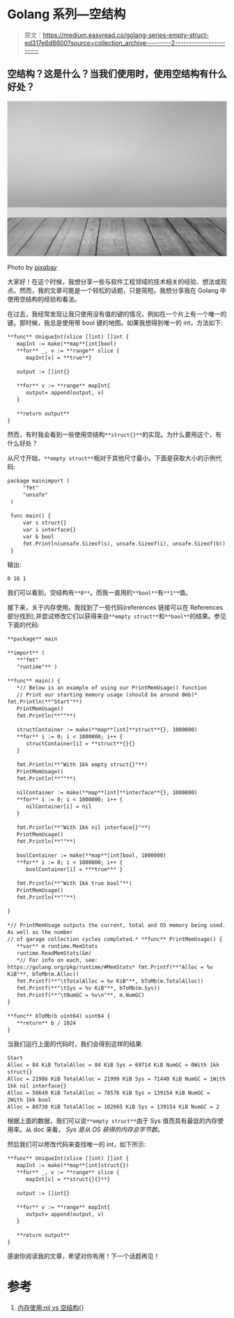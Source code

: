 # Golang 系列—空结构

> 原文：<https://medium.easyread.co/golang-series-empty-struct-ed317e6d8600?source=collection_archive---------2----------------------->

## 空结构？这是什么？当我们使用时，使用空结构有什么好处？

![](img/96afea53667928864f6950bcf268bb7e.png)

Photo by [pixabay](https://pixabay.com/photos/the-interior-of-the-boards-wall-254577/)

大家好！在这个时候，我想分享一些与软件工程领域的技术相关的经验、想法或观点。然而，我的文章可能是一个轻松的话题，只是简短。我想分享我在 Golang 中使用空结构的经验和看法。

在过去，我经常发现让我只使用没有值的键的情况，例如在一个片上有一个唯一的键。那时候，我总是使用带 bool 键的地图。如果我想得到唯一的 int，方法如下:

```
**func** UniqueInt(slice []int) []int {
   mapInt := make(**map**[int]bool)
   **for** _, v := **range** slice {
      mapInt[v] = **true**}

   output := []int{}

   **for** v := **range** mapInt{
      output= append(output, v)
   }

   **return output**
}
```

然而，有时我会看到一些使用空结构`**struct{}**`的实现。为什么要用这个，有什么好处？

从尺寸开始，`**empty struct**`相对于其他尺寸最小。下面是获取大小的示例代码:

```
package mainimport (
     "fmt"
     "unsafe"
 )

 func main() {
     var s struct{}
     var i interface{}
     var b bool
     fmt.Println(unsafe.Sizeof(s), unsafe.Sizeof(i), unsafe.Sizeof(b))
 }
```

输出:

```
0 16 1
```

我们可以看到，空结构有`**0**`。而我一直用的`**bool**`有`**1**`值。

接下来，关于内存使用。我找到了一些代码(references 链接可以在 References 部分找到),并尝试修改它们以获得来自`**empty struct**`和`**bool**`的结果。参见下面的代码:

```
**package** main

**import** (
   **"fmt"
   "runtime"** )

**func** main() {
   *// Below is an example of using our PrintMemUsage() function
   // Print our starting memory usage (should be around 0mb)* fmt.Println(**"Start"**)
   PrintMemUsage()
   fmt.Println(**""**)

   structContainer := make(**map**[int]**struct**{}, 1000000)
   **for** i := 0; i < 1000000; i++ {
      structContainer[i] = **struct**{}{}
   }

   fmt.Println(**"With 1kk empty struct{}"**)
   PrintMemUsage()
   fmt.Println(**""**)

   nilContainer := make(**map**[int]**interface**{}, 1000000)
   **for** i := 0; i < 1000000; i++ {
      nilContainer[i] = nil
   }

   fmt.Println(**"With 1kk nil interface{}"**)
   PrintMemUsage()
   fmt.Println(**""**)

   boolContainer := make(**map**[int]bool, 1000000)
   **for** i := 0; i < 1000000; i++ {
      boolContainer[i] = ***true*** }

   fmt.Println(**"With 1kk true bool"**)
   PrintMemUsage()
   fmt.Println(**""**)

}

*// PrintMemUsage outputs the current, total and OS memory being used. As well as the number
// of garage collection cycles completed.* **func** PrintMemUsage() {
   **var** m runtime.MemStats
   runtime.ReadMemStats(&m)
   *// For info on each, see: https://golang.org/pkg/runtime/#MemStats* fmt.Printf(**"Alloc = %v KiB"**, bToMb(m.Alloc))
   fmt.Printf(**"\tTotalAlloc = %v KiB"**, bToMb(m.TotalAlloc))
   fmt.Printf(**"\tSys = %v KiB"**, bToMb(m.Sys))
   fmt.Printf(**"\tNumGC = %v\n"**, m.NumGC)
}

**func** bToMb(b uint64) uint64 {
   **return** b / 1024
}
```

当我们运行上面的代码时，我们会得到这样的结果:

```
Start
Alloc = 84 KiB TotalAlloc = 84 KiB Sys = 69714 KiB NumGC = 0With 1kk struct{}
Alloc = 21986 KiB TotalAlloc = 21999 KiB Sys = 71440 KiB NumGC = 1With 1kk nil interface{}
Alloc = 56649 KiB TotalAlloc = 78576 KiB Sys = 139154 KiB NumGC = 2With 1kk bool
Alloc = 80738 KiB TotalAlloc = 102665 KiB Sys = 139154 KiB NumGC = 2
```

根据上面的数据，我们可以说`**empty struct**`由于 Sys 值而具有最低的内存使用率。从 doc 来看， *Sys 是从 OS 获得的内存总字节数。*

然后我们可以修改代码来查找唯一的 int，如下所示:

```
**func** UniqueInt(slice []int) []int {
   mapInt := make(**map**[int]struct{})
   **for** _, v := **range** slice {
      mapInt[v] = **struct{}{}**}

   output := []int{}

   **for** v := **range** mapInt{
      output= append(output, v)
   }

   **return output**
}
```

感谢你阅读我的文章，希望对你有用！下一个话题再见！

# 参考

1.  [内存使用:nil vs 空结构{}](https://stackoverflow.com/questions/59089869/memory-usage-nil-vs-empty-struct)